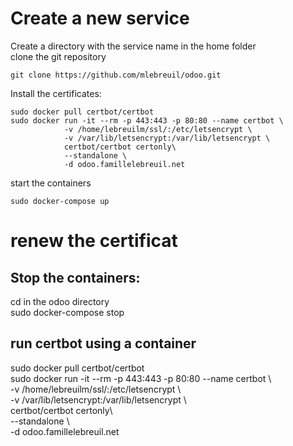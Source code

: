 # Create a new service
Create a directory with the service name in the home folder  
clone the git repository  
```
git clone https://github.com/mlebreuil/odoo.git
```
Install the certificates:
```
sudo docker pull certbot/certbot  
sudo docker run -it --rm -p 443:443 -p 80:80 --name certbot \  
            -v /home/lebreuilm/ssl/:/etc/letsencrypt \  
            -v /var/lib/letsencrypt:/var/lib/letsencrypt \  
            certbot/certbot certonly\  
            --standalone \  
            -d odoo.famillelebreuil.net 
 ```
start the containers  
```
sudo docker-compose up
```

# renew the certificat
## Stop the containers:  
cd in the odoo directory  
sudo docker-compose stop  
## run certbot using a container
sudo docker pull certbot/certbot  
sudo docker run -it --rm -p 443:443 -p 80:80 --name certbot \  
            -v /home/lebreuilm/ssl/:/etc/letsencrypt \  
            -v /var/lib/letsencrypt:/var/lib/letsencrypt \  
            certbot/certbot certonly\  
            --standalone \  
            -d odoo.famillelebreuil.net  
